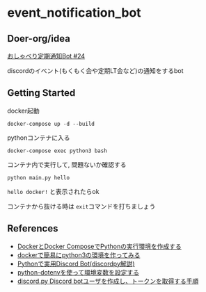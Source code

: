 # event_notification_bot

## Doer-org/idea

[おしゃべり定期通知Bot #24 ](https://github.com/Doer-org/idea/issues/24)

discordのイベント(もくもく会や定期LT会など)の通知をするbot

## Getting Started

docker起動
```
docker-compose up -d --build
```

pythonコンテナに入る
```
docker-compose exec python3 bash
```

コンテナ内で実行して, 問題ないか確認する
```
python main.py hello
```

```hello docker!``` と表示されたらok

コンテナから抜ける時は ```exit```コマンドを打ちましょう


## References
- [DockerとDocker ComposeでPythonの実行環境を作成する](https://zuma-lab.com/posts/docker-python-settings)
- [dockerで簡易にpython3の環境を作ってみる](https://qiita.com/reflet/items/4b3f91661a54ec70a7dc)
- [Pythonで実用Discord Bot(discordpy解説)](https://qiita.com/1ntegrale9/items/9d570ef8175cf178468f)
- [python-dotenvを使って環境変数を設定する](https://qiita.com/harukikaneko/items/b004048f8d1eca44cba9)
- [discord.py Discord botユーザを作成し、トークンを取得する手順](https://cod-sushi.com/discord-py-token/)

